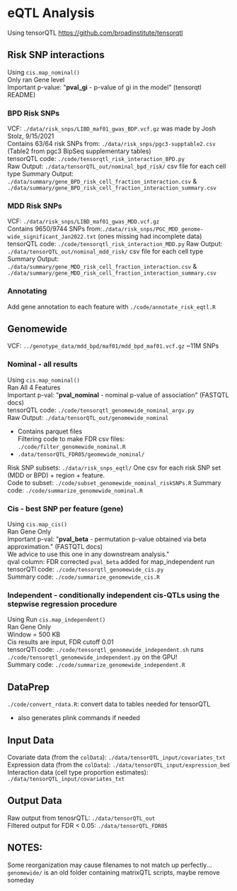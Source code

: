 eQTL Analysis
========
Using tensorQTL https://github.com/broadinstitute/tensorqtl

## Risk SNP interactions 
Using `cis.map_nominal()`  
Only ran Gene level  
Important p-value: "**pval_gi** - p-value of gi in the model" (tensorqtl README)  

### BPD Risk SNPs
VCF: `./data/risk_snps/LIBD_maf01_gwas_BDP.vcf.gz` was made by Josh Stolz, 9/15/2021  
Contains 63/64 risk SNPs from: `./data/risk_snps/pgc3-supptable2.csv` (Table2 from pgc3 BipSeq supplementary tables)  
tensorQTL code: `./code/tensorqtl_risk_interaction_BPD.py`  
Raw Output: `./data/tensorQTL_out/nominal_bpd_risk/`  csv file for each cell type
Summary Output: `./data/summary/gene_BPD_risk_cell_fraction_interaction.csv` & `./data/summary/gene_BPD_risk_cell_fraction_interaction_summary.csv`  

### MDD Risk SNPs
VCF: `./data/risk_snps/LIBD_maf01_gwas_MDD.vcf.gz`  
Contains 9650/9744 SNPs from:`./data/risk_snps/PGC_MDD_genome-wide_significant_Jan2022.txt` (ones missing had incomplete data) 
tensorQTL code: `./code/tensorqtl_risk_interaction_MDD.py`
Raw Output: `./data/tensorQTL_out/nominal_mdd_risk/`  csv file for each cell type
Summary Output: `./data/summary/gene_MDD_risk_cell_fraction_interaction.csv` & `./data/summary/gene_MDD_risk_cell_fraction_interaction_summary.csv`  

### Annotating
Add gene annotation to each feature with `./code/annotate_risk_eqtl.R`


## Genomewide
VCF:  `../genotype_data/mdd_bpd/maf01/mdd_bpd_maf01.vcf.gz` ~11M SNPs

### Nominal - all results
Using `cis.map_nominal()`  
Ran All 4 Features  
Important p-val: "**pval_nominal** - nominal p-value of association" (FASTQTL docs)  
tensorQTL code: `./code/tensorqtl_genomewide_nominal_argv.py`  
Raw Output: `./data/tensorQTL_out/genomewide_nominal`  
  * Contains parquet files   
Filtering code to make FDR csv files: `./code/filter_genomewide_nominal.R`
  * `.data/tensorQTL_FDR05/geomewide_nominal/`

Risk SNP subsets: `./data/risk_snps_eqtl/` One csv for each risk SNP set 
(MDD or BPD) + region + feature.  
Code to subset: `./code/subset_genomewide_nominal_riskSNPs.R`
Summary code: `./code/summarize_genomewide_nominal.R`  

### Cis - best SNP per feature (gene)  
Using `cis.map_cis()`  
Ran Gene Only  
Important p-val: "**pval_beta** - permutation p-value obtained via beta approximation." (FASTQTL docs)   
We advice to use this one in any downstream analysis."  
qval column: FDR corrected `pval_beta` added for map_independent run
tensorQTl code: `./code/tensorqtl_genomewide_cis.py`  
Summary code: `./code/summarize_genomewide_cis.R`  

### Independent - conditionally independent cis-QTLs using the stepwise regression procedure  
Using Run `cis.map_independent()`  
Ran Gene Only  
Window = 500 KB  
Cis results are input, FDR cutoff 0.01  
tensorQTl code: `./code/tensorqtl_genomewide_independent.sh`
runs `./code/tensorqtl_genomewide_independent.py`  on the GPU!  
Summary code: `./code/summarize_genomewide_independent.R`  


## DataPrep  
`./code/convert_rdata.R`: convert data to tables needed for tensorQTL  
* also generates plink commands if needed

## Input Data
Covariate data (from the `colData`): `./data/tensorQTL_input/covariates_txt`  
Expression data (from the `colData`): `./data/tensorQTL_input/expression_bed`  
Interaction data (cell type proportion estimates): `./data/tensorQTL_input/covariates_txt`  

## Output Data
Raw output from tenosrQTL: `./data/tensorQTL_out`  
Filtered output for FDR < 0.05: `./data/tensorQTL_FDR05`  

## NOTES:  
Some reorganization may cause filenames to not match up perfectly...  
`genomewide/` is an old folder containing matrixQTL scripts, maybe remove someday
